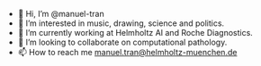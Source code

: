 - 👋 Hi, I’m @manuel-tran
- 👀 I’m interested in music, drawing, science and politics.
- 🌱 I’m currently working at Helmholtz AI and Roche Diagnostics. 
- 💞️ I’m looking to collaborate on computational pathology.
- 📫 How to reach me manuel.tran@helmholtz-muenchen.de

<!---
manuel-tran/manuel-tran is a ✨ special ✨ repository because its `README.md` (this file) appears on your GitHub profile.
You can click the Preview link to take a look at your changes.
--->
